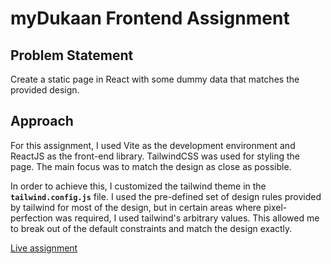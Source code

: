 # myDukaan Frontend Assignment

## Problem Statement

Create a static page in React with some dummy data that matches the provided design.

## Approach

For this assignment, I used Vite as the development environment and ReactJS as the front-end library. TailwindCSS was used for styling the page. The main focus was to match the design as close as possible.

In order to achieve this, I customized the tailwind theme in the **`tailwind.config.js`** file. I used the pre-defined set of design rules provided by tailwind for most of the design, but in certain areas where pixel-perfection was required, I used tailwind's arbitrary values. This allowed me to break out of the default constraints and match the design exactly. 

[Live assignment](https://frontend-assignment-two.vercel.app/)
